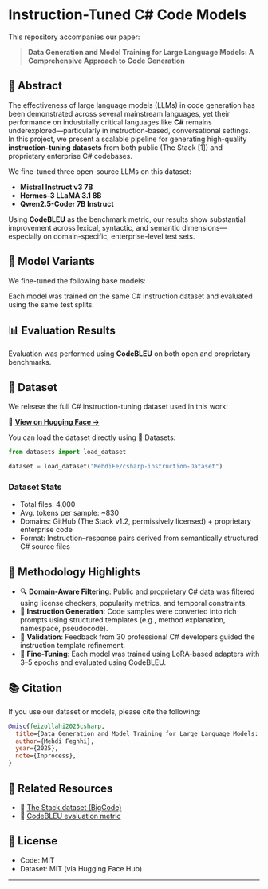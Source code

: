 
# Instruction-Tuned C# Code Models

This repository accompanies our paper:

> **Data Generation and Model Training for Large Language Models: A Comprehensive Approach to Code Generation**  


## 📌 Abstract

The effectiveness of large language models (LLMs) in code generation has been demonstrated across several mainstream languages, yet their performance on industrially critical languages like **C#** remains underexplored—particularly in instruction-based, conversational settings.  
In this project, we present a scalable pipeline for generating high-quality **instruction-tuning datasets** from both public (The Stack [1]) and proprietary enterprise C# codebases.

We fine-tuned three open-source LLMs on this dataset:

- **Mistral Instruct v3 7B**
- **Hermes-3 LLaMA 3.1 8B**
- **Qwen2.5-Coder 7B Instruct**

Using **CodeBLEU** as the benchmark metric, our results show substantial improvement across lexical, syntactic, and semantic dimensions—especially on domain-specific, enterprise-level test sets.

## 🚀 Model Variants

We fine-tuned the following base models:



Each model was trained on the same C# instruction dataset and evaluated using the same test splits.

## 📊 Evaluation Results

Evaluation was performed using **CodeBLEU** on both open and proprietary benchmarks.


## 📁 Dataset

We release the full C# instruction-tuning dataset used in this work:

🔗 **[View on Hugging Face →](https://huggingface.co/datasets/MehdiFe/csharp-instruction-Dataset)**

You can load the dataset directly using 🤗 Datasets:

```python
from datasets import load_dataset

dataset = load_dataset("MehdiFe/csharp-instruction-Dataset")
````

### Dataset Stats

* Total files: 4,000
* Avg. tokens per sample: \~830
* Domains: GitHub (The Stack v1.2, permissively licensed) + proprietary enterprise code
* Format: Instruction–response pairs derived from semantically structured C# source files

## 🧠 Methodology Highlights

* 🔍 **Domain-Aware Filtering**: Public and proprietary C# data was filtered using license checkers, popularity metrics, and temporal constraints.
* 📐 **Instruction Generation**: Code samples were converted into rich prompts using structured templates (e.g., method explanation, namespace, pseudocode).
* 🧪 **Validation**: Feedback from 30 professional C# developers guided the instruction template refinement.
* 🔁 **Fine-Tuning**: Each model was trained using LoRA-based adapters with 3–5 epochs and evaluated using CodeBLEU.

## 📚 Citation

If you use our dataset or models, please cite the following:

```bibtex
@misc{feizollahi2025csharp,
  title={Data Generation and Model Training for Large Language Models: A Comprehensive Approach to Code Generation},
  author={Mehdi Feghhi},
  year={2025},
  note={Inprocess},
}
```

## 📎 Related Resources

* 📂 [The Stack dataset (BigCode)](https://huggingface.co/datasets/bigcode/the-stack)
* 📄 [CodeBLEU evaluation metric](https://github.com/microsoft/CodeXGLUE/tree/main/Code-Code/code-to-code-trans/CodeBLEU)

## 📄 License

* Code: MIT
* Dataset: MIT (via Hugging Face Hub)

---




